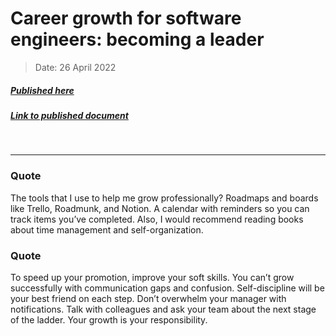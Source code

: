 # Career growth for software engineers: becoming a leader

> Date: 26 April 2022
##### [Published here](https://anywhere.epam.com)
##### [Link to published document](https://anywhere.epam.com/en/career-growth-for-software-engineers-becoming-a-leader)
&nbsp;
___

### Quote

The tools that I use to help me grow professionally? Roadmaps and boards like Trello, Roadmunk, and Notion. A calendar with reminders so you can track items you’ve completed. Also, I would recommend reading books about time management and self-organization.

### Quote

To speed up your promotion, improve your soft skills. You can’t grow successfully with communication gaps and confusion. Self-discipline will be your best friend on each step. Don’t overwhelm your manager with notifications. Talk with colleagues and ask your team about the next stage of the ladder. Your growth is your responsibility.
